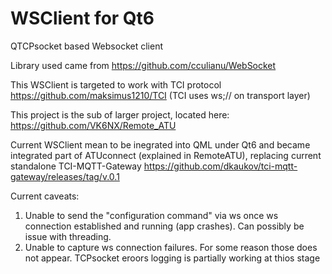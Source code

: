 # WSClient for Qt6

QTCPsocket based Websocket client 

Library used came from https://github.com/cculianu/WebSocket

This WSClient is targeted to work with TCI protocol https://github.com/maksimus1210/TCI (TCI uses ws;// on transport layer)

This project is the sub of larger project, located here: https://github.com/VK6NX/Remote_ATU

Current WSClient mean to be inegrated into QML under Qt6 and became integrated part of ATUconnect (explained in RemoteATU), replacing current standalone TCI-MQTT-Gateway https://github.com/dkaukov/tci-mqtt-gateway/releases/tag/v.0.1

Current caveats:
1. Unable to send the "configuration command" via ws once ws connection established and running (app crashes). Can possibly be issue with threading.
2. Unable to capture ws connection failures. For some reason those does not appear. TCPsocket eroors logging is partially working at thios stage
